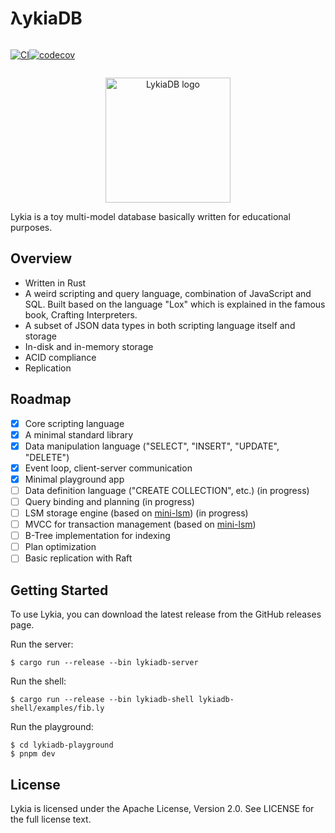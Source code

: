 # λykiaDB
<div style="display: flex;">
<div>

[![CI](https://github.com/lykia-rs/lykiadb/actions/workflows/ci.yml/badge.svg?branch=main)](https://github.com/lykia-rs/lykiadb/actions/workflows/ci.yml)

</div>
<div>

[![codecov](https://codecov.io/gh/lykia-rs/lykiadb/graph/badge.svg?token=DGIK7BE3K1)](https://codecov.io/gh/lykia-rs/lykiadb)

</div>
</div>

<p align="center">
    <img alt="LykiaDB logo" height="200" src="https://vcankeklik.com/assets/img/logo.svg?v=051223">
</p>


Lykia is a toy multi-model database basically written for educational purposes.

## Overview
- Written in Rust
- A weird scripting and query language, combination of JavaScript and SQL. Built based on the language "Lox" which is explained in the famous book, Crafting Interpreters.
- A subset of JSON data types in both scripting language itself and storage
- In-disk and in-memory storage
- ACID compliance
- Replication

## Roadmap

- [x] Core scripting language
- [x] A minimal standard library
- [x] Data manipulation language ("SELECT", "INSERT", "UPDATE", "DELETE")
- [x] Event loop, client-server communication
- [x] Minimal playground app
- [ ] Data definition language ("CREATE COLLECTION", etc.) (in progress)
- [ ] Query binding and planning (in progress)
- [ ] LSM storage engine (based on [mini-lsm](https://github.com/lykia-rs/mini-lsm)) (in progress)
- [ ] MVCC for transaction management (based on [mini-lsm](https://github.com/lykia-rs/mini-lsm))
- [ ] B-Tree implementation for indexing
- [ ] Plan optimization
- [ ] Basic replication with Raft

## Getting Started
To use Lykia, you can download the latest release from the GitHub releases page.

Run the server:

```shell
$ cargo run --release --bin lykiadb-server
```
Run the shell:

```shell 
$ cargo run --release --bin lykiadb-shell lykiadb-shell/examples/fib.ly
```
Run the playground:

```shell 
$ cd lykiadb-playground
$ pnpm dev
```

## License
Lykia is licensed under the Apache License, Version 2.0. See LICENSE for the full license text.